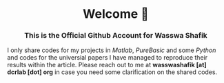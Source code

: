 <h1 align="center">Welcome 👋</h1>
<h3 align="center"> This is the Official Github Account for Wasswa Shafik</h3>

I only share codes for my projects in *Matlab*, *PureBasic* and some *Python* and codes for the universial papers I have managed to reproduce their results within the article. Please reach out to me at **wasswashafik [at] dcrlab [dot] org** in case you need some clarification on the shared codes. 


